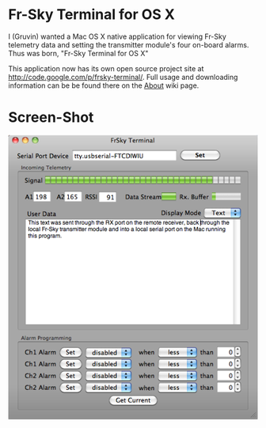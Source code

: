 # Fr-Sky Terminal for OS X #

I (Gruvin) wanted a Mac OS X native application for viewing Fr-Sky telemetry data and setting the transmitter module's four on-board alarms. Thus was born, "Fr-Sky Terminal for OS X"

This application now has its own open source project site at http://code.google.com/p/frsky-terminal/. Full usage and downloading information can be be found there on the [About](http://code.google.com/p/frsky-terminal/wiki/About) wiki page.

# Screen-Shot #

![](FrSky%20Terminal.attach/frsky-terminal-screenshot.png)
